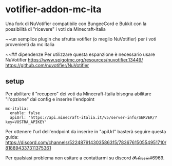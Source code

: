 # votifier-addon-mc-ita

Una fork di NuVotifier compatibile con BungeeCord e Bukkit con la possibilità di "ricevere" i voti da Minecraft-Italia

~~un semplice plugin che sfrutta votifier (o meglio NuVotifier) per i voti provenienti da mc italia

~~## dipendenze
Per utilizzare questa espanzione è necessario usare NuVotifier
https://www.spigotmc.org/resources/nuvotifier.13449/
https://github.com/nuvotifier/NuVotifier



## setup
Per abilitare il "recupero" dei voti da Minecraft-Italia bisogna abilitare "l'opzione" dai config e inserire l'endpoint 
```
mc-italia:
  enable: false
  apiUrl: 'https://api.minecraft-italia.it/v5/server-info/SERVER/?key=VOSTRA_APIKEY'

```
Per ottenere l'url dell'endpoint da inserire in "apiUrl" basterà seguire questa guida: https://discord.com/channels/522487914303586315/783676150554951710/818894337311375361


Per qualsiasi problema non esitare a contattarmi su discord 𝓟𝓸𝓽𝓪𝓼𝓼𝓲𝓸#6969.




